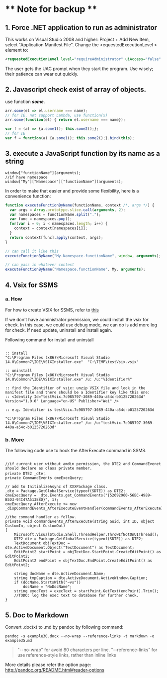 # ** Note for backup **

## 1. Force .NET application to run as administrator

This works on Visual Studio 2008 and higher: Project + Add New Item, select "Application Manifest File". Change the &lt;equestedExecutionLevel &gt; element to:

```XML
<requestedExecutionLevel level="requireAdministrator" uiAccess="false" />
```

The user gets the UAC prompt when they start the program. Use wisely; their patience can wear out quickly.

## 2. Javascript check exist of array of objects.

use function <strong><em>some</em></strong>.

```Javascript
arr.some(el => el.username === name);
// for IE, not support Lambda, use function(x)
arr.some(function(el) { return el.username === name});

var f = (a) => {a.some1(); this.some2();};
// for IE
var f = function(a) {a.some1(); this.some2();}.bind(this);
```

## 3. execute a JavaScript function by its name as a string

```Javacript
window["functionName"](arguments);
//if have namespace
window["My"]["Namespace"]["functionName"](arguments);
```

In order to make that easier and provide some flexibility, here is a convenience function:

```Javascript
function executeFunctionByName(functionName, context /*, args */) {
  var args = Array.prototype.slice.call(arguments, 2);
  var namespaces = functionName.split(".");
  var func = namespaces.pop();
  for(var i = 0; i < namespaces.length; i++) {
    context = context[namespaces[i]];
  }
  return context[func].apply(context, args);
}

// can call it like this
executeFunctionByName("My.Namespace.functionName", window, arguments);

// can pass in whatever context
executeFunctionByName("Namespace.functionName", My, arguments);
```

## 4. Vsix for SSMS

### a. How

For how to create VSIX for SSMS, refer to [this](https://stackoverflow.com/questions/55661806/how-to-create-an-extension-for-ssms-2019-v18/55661807#55661807)

If we don't have administrator permission, we could install the vsix for check. In this case, we could use debug mode, we can do is add more log for check. If need update, uninstall and install again.

Following command for install and uninstall

```Dos

:: install
"C:\Program Files (x86)\Microsoft Visual Studio 14.0\Common7\IDE\VSIXInstaller.exe"  "C:\TEMP\testVsix.vsix"

:: uninstall
"C:\Program Files (x86)\Microsoft Visual Studio 14.0\Common7\IDE\VSIXInstaller.exe" /u: /u:"%Identifier%"

:: find the Identifier of vsix: unzip VSIX file and look in the manifest file and there should be a Identifier key like this one:
:: <Identity Id="testVsix.7c985797-3089-440a-a54c-b0125720263d" Version="1.0.0" Language="en-US" Publisher="Wei" />

:: e.g. Identifier is testVsix.7c985797-3089-440a-a54c-b0125720263d

"C:\Program Files (x86)\Microsoft Visual Studio 14.0\Common7\IDE\VSIXInstaller.exe" /u: /u:"testVsix.7c985797-3089-440a-a54c-b0125720263d"

```

### b. More

The following code use to hook the AfterExecute command in SSMS.

```CSharp

//if current user without amdin permission, the DTE2 and CommandEvenet should declare as class private member.
private DTE2 _dte；
private CommandEvents cmeExecQuery;

// add to InitializeAsync of XXXPackage class.
_dte = Package.GetGlobalService(typeof(SDTE)) as DTE2;
cmeExecQuery = _dte.Events.get_CommandEvents("{52692960-56BC-4989-B5D3-94C47A513E8D}", 1);
cmeExecQuery.AfterExecute += new _dispCommandEvents_AfterExecuteEventHandler(commandEvents_AfterExecute);

//the command handler as follow.
private void commandEvents_AfterExecute(string Guid, int ID, object CustomIn, object CustomOut)
{
    Microsoft.VisualStudio.Shell.ThreadHelper.ThrowIfNotOnUIThread();
    DTE2 dte = Package.GetGlobalService(typeof(SDTE)) as DTE2;
    TextDocument objTextDoc = dte.ActiveDocument.Object("TextDocument") as TextDocument;
    EditPoint2 startPoint = objTextDoc.StartPoint.CreateEditPoint() as EditPoint2;
    EditPoint2 endPoint = objTextDoc.EndPoint.CreateEditPoint() as EditPoint2;

    string docName = dte.ActiveDocument.Name;
    string tmpCaption = dte.ActiveDocument.ActiveWindow.Caption;
    if (docName.StartsWith("~vs"))
        docName = "NoDocName";
    string execText = execText = startPoint.GetText(endPoint).Trim();
    //TODO: log the exec text to database for further check.
}

```

## 5. Doc to Markdown

Convert .doc(x) to .md by pandoc by following command:

```Batch
pandoc -s example30.docx --no-wrap --reference-links -t markdown -o example35.md
```

> "--no-wrap" for avoid 80 characters per line.
> "--reference-links" for use reference-style links, rather than inline links

More details please refer the option page: http://pandoc.org/README.html#reader-options
